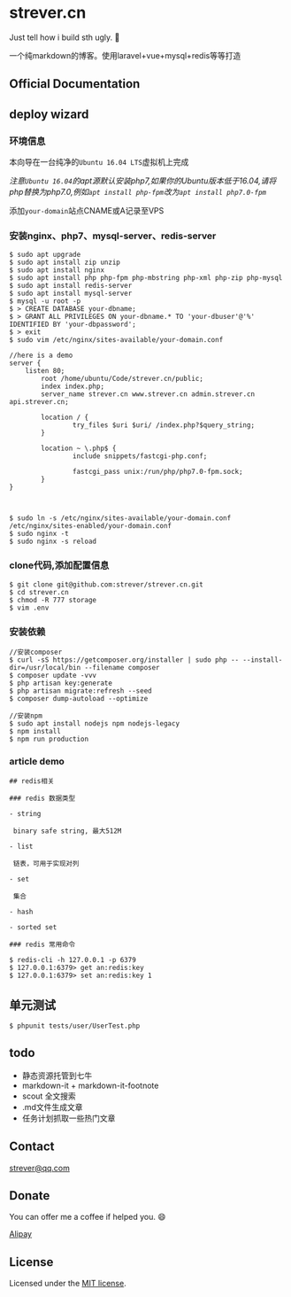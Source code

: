 # strever.cn

Just tell how i build sth ugly. :dog:

一个纯markdown的博客。使用laravel+vue+mysql+redis等等打造

## Official Documentation

## deploy wizard

### 环境信息



本向导在一台纯净的`Ubuntu 16.04 LTS`虚拟机上完成

*注意`Ubuntu 16.04`的apt源默认安装php7,如果你的Ubuntu版本低于16.04,请将php替换为php7.0,例如`apt install php-fpm`改为`apt install php7.0-fpm`*

添加`your-domain`站点CNAME或A记录至VPS

### 安装nginx、php7、mysql-server、redis-server

```shell
$ sudo apt upgrade
$ sudo apt install zip unzip
$ sudo apt install nginx
$ sudo apt install php php-fpm php-mbstring php-xml php-zip php-mysql
$ sudo apt install redis-server
$ sudo apt install mysql-server
$ mysql -u root -p
$ > CREATE DATABASE your-dbname;
$ > GRANT ALL PRIVILEGES ON your-dbname.* TO 'your-dbuser'@'%' IDENTIFIED BY 'your-dbpassword';
$ > exit
$ sudo vim /etc/nginx/sites-available/your-domain.conf

//here is a demo
server {
	listen 80;
        root /home/ubuntu/Code/strever.cn/public;
        index index.php;
        server_name strever.cn www.strever.cn admin.strever.cn api.strever.cn;

        location / {
                try_files $uri $uri/ /index.php?$query_string;
        }

        location ~ \.php$ {
                include snippets/fastcgi-php.conf;

                fastcgi_pass unix:/run/php/php7.0-fpm.sock;
        }
}



$ sudo ln -s /etc/nginx/sites-available/your-domain.conf /etc/nginx/sites-enabled/your-domain.conf
$ sudo nginx -t
$ sudo nginx -s reload
```

### clone代码,添加配置信息

```shell
$ git clone git@github.com:strever/strever.cn.git
$ cd strever.cn
$ chmod -R 777 storage
$ vim .env
```
### 安装依赖

```shell
//安装composer
$ curl -sS https://getcomposer.org/installer | sudo php -- --install-dir=/usr/local/bin --filename composer
$ composer update -vvv
$ php artisan key:generate
$ php artisan migrate:refresh --seed
$ composer dump-autoload --optimize

//安装npm
$ sudo apt install nodejs npm nodejs-legacy
$ npm install
$ npm run production

```


### article demo

```
## redis相关

### redis 数据类型

- string

 binary safe string, 最大512M

- list

 链表，可用于实现对列

- set

 集合

- hash

- sorted set

### redis 常用命令

$ redis-cli -h 127.0.0.1 -p 6379
$ 127.0.0.1:6379> get an:redis:key
$ 127.0.0.1:6379> set an:redis:key 1

```

## 单元测试

`$ phpunit tests/user/UserTest.php`

## todo

- 静态资源托管到七牛
- markdown-it + markdown-it-footnote
- scout 全文搜索
- .md文件生成文章
- 任务计划抓取一些热门文章

## Contact

<strever@qq.com>

## Donate

You can offer me a coffee if helped you. :smile:

[Alipay](qmailme@qq.com)

## License

Licensed under the [MIT license](http://opensource.org/licenses/MIT).